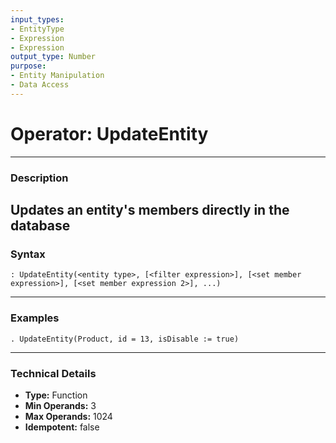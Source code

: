 ```yaml
---
input_types:
- EntityType
- Expression
- Expression
output_type: Number
purpose:
- Entity Manipulation
- Data Access
---
```

# Operator: UpdateEntity
---
### **Description**
Updates an entity's members directly in the database
---
### **Syntax**
```
: UpdateEntity(<entity type>, [<filter expression>], [<set member expression>], [<set member expression 2>], ...)
```
---
### **Examples**
```
. UpdateEntity(Product, id = 13, isDisable := true)
```
---
### **Technical Details**
- **Type:** Function
- **Min Operands:** 3
- **Max Operands:** 1024
- **Idempotent:** false